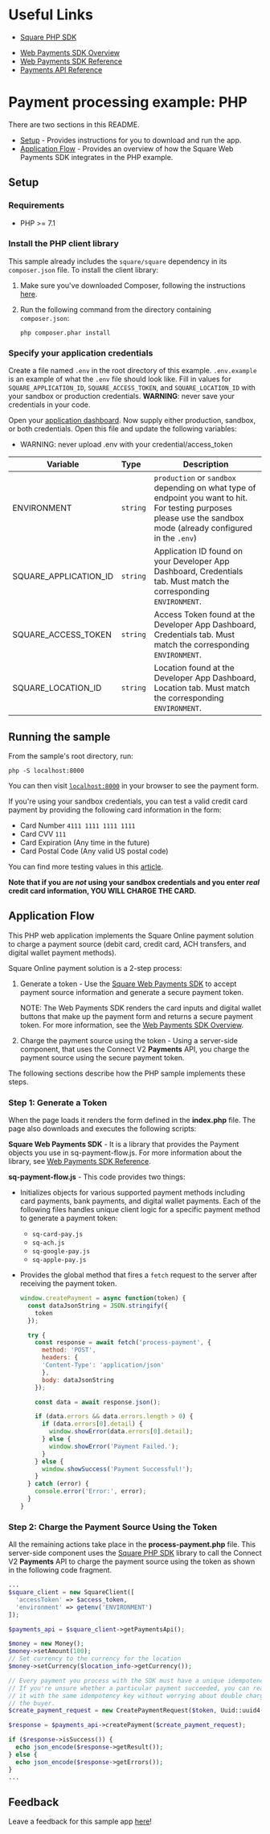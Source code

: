 # Useful Links

* [Square PHP SDK](https://developer.squareup.com/docs/sdks/php)
- [Web Payments SDK Overview](https://developer.squareup.com/docs/web-payments/overview)
- [Web Payments SDK Reference](https://developer.squareup.com/reference/sdks/web/payments)
- [Payments API Reference](https://developer.squareup.com/reference/square/payments-api)

# Payment processing example: PHP

There are two sections in this README.

- [Setup](#setup) - Provides instructions for you to download and run the app.
- [Application Flow](#application-flow) - Provides an overview of how the Square Web Payments SDK integrates in the PHP example.

## Setup

### Requirements

* PHP >= 7.1

### Install the PHP client library

This sample already includes the `square/square` dependency in its `composer.json`
file. To install the client library:

1. Make sure you've downloaded Composer, following the instructions
[here](https://getcomposer.org/download/).

2. Run the following command from the directory containing `composer.json`:

    ```
    php composer.phar install
    ```

### Specify your application credentials

Create a file named `.env` in the root directory of this example. `.env.example` is an example of what the `.env` file should look like. Fill in values for `SQUARE_APPLICATION_ID`, `SQUARE_ACCESS_TOKEN`, and `SQUARE_LOCATION_ID` with your sandbox or production credentials.
   <b>WARNING</b>: never save your credentials in your code.


Open your [application dashboard](https://developer.squareup.com/apps). Now supply either production, sandbox, or both credentials. Open this file and update the following variables:
* WARNING: never upload .env with your credential/access_token

| Variable               |  Type    |   Description   |
|------------------------|:---------|-----------------|
| ENVIRONMENT            | `string` | `production` or `sandbox` depending on what type of endpoint you want to hit. For testing purposes please use the sandbox mode (already configured in the `.env`)   |
| SQUARE_APPLICATION_ID  | `string` | Application ID found on your Developer App Dashboard, Credentials tab. Must match the corresponding `ENVIRONMENT`.  |
| SQUARE_ACCESS_TOKEN    | `string` | Access Token found at the Developer App Dashboard, Credentials tab. Must match the corresponding `ENVIRONMENT`.  |
| SQUARE_LOCATION_ID     | `string` | Location found at the Developer App Dashboard, Location tab. Must match the corresponding `ENVIRONMENT`. |


## Running the sample

From the sample's root directory, run:

    php -S localhost:8000

You can then visit [`localhost:8000`](http://localhost:8000) in your browser to see the payment form.

If you're using your sandbox credentials, you can test a valid credit card
payment by providing the following card information in the form:

* Card Number `4111 1111 1111 1111`
* Card CVV `111`
* Card Expiration (Any time in the future)
* Card Postal Code (Any valid US postal code)

You can find more testing values in this [article](https://developer.squareup.com/docs/testing/test-values).

**Note that if you are _not_ using your sandbox credentials and you enter _real_
credit card information, YOU WILL CHARGE THE CARD.**

## Application Flow

This PHP web application implements the Square Online payment solution to charge a payment source (debit card, credit card, ACH transfers, and digital wallet payment methods).

Square Online payment solution is a 2-step process:

1. Generate a token - Use the [Square Web Payments SDK](https://developer.squareup.com/reference/sdks/web/payments) to accept payment source information and generate a secure payment token.

   NOTE: The Web Payments SDK renders the card inputs and digital wallet buttons that make up the payment form and returns a secure payment token. For more information, see the [Web Payments SDK Overview](https://developer.squareup.com/docs/web-payments/overview).

2. Charge the payment source using the token - Using a server-side component, that uses the Connect V2
   **Payments** API, you charge the payment source using the secure payment token.

The following sections describe how the PHP sample implements these steps.

### Step 1: Generate a Token

When the page loads it renders the form defined in the **index.php** file. The page also downloads and executes the following scripts:

**Square Web Payments SDK** - It is a library that provides the Payment objects you use in sq-payment-flow.js. For more information about the library, see [Web Payments SDK Reference](https://developer.squareup.com/reference/sdks/web/payments).

**sq-payment-flow.js** - This code provides two things:

- Initializes objects for various supported payment methods including card payments, bank payments, and digital wallet payments. Each of the following files handles unique client logic for a specific payment method to generate a payment token:

  - `sq-card-pay.js`
  - `sq-ach.js`
  - `sq-google-pay.js`
  - `sq-apple-pay.js`

- Provides the global method that fires a `fetch` request to the server after receiving the payment token.
  ```javascript
  window.createPayment = async function(token) {
    const dataJsonString = JSON.stringify({
      token
    });

    try {
      const response = await fetch('process-payment', {
        method: 'POST',
        headers: {
        'Content-Type': 'application/json'
        },
        body: dataJsonString
      });

      const data = await response.json();

      if (data.errors && data.errors.length > 0) {
        if (data.errors[0].detail) {
          window.showError(data.errors[0].detail);
        } else {
          window.showError('Payment Failed.');
        }
      } else {
        window.showSuccess('Payment Successful!');
      }
    } catch (error) {
      console.error('Error:', error);
    }
  }
  ```

### Step 2: Charge the Payment Source Using the Token

All the remaining actions take place in the **process-payment.php** file. This server-side component uses the [Square PHP SDK](https://developer.squareup.com/docs/sdks/php) library to call the Connect V2 **Payments** API to charge the payment source using the token as shown in the following code fragment. 
```php
...
$square_client = new SquareClient([
  'accessToken' => $access_token,  
  'environment' => getenv('ENVIRONMENT')
]);

$payments_api = $square_client->getPaymentsApi();

$money = new Money();
$money->setAmount(100);
// Set currency to the currency for the location
$money->setCurrency($location_info->getCurrency());

// Every payment you process with the SDK must have a unique idempotency key.
// If you're unsure whether a particular payment succeeded, you can reattempt
// it with the same idempotency key without worrying about double charging
// the buyer.
$create_payment_request = new CreatePaymentRequest($token, Uuid::uuid4(), $money);

$response = $payments_api->createPayment($create_payment_request);

if ($response->isSuccess()) {
  echo json_encode($response->getResult());
} else {
  echo json_encode($response->getErrors());
}
...
```

## Feedback
Leave a feedback for this sample app [here](https://delighted.com/t/DT6msOcY)!